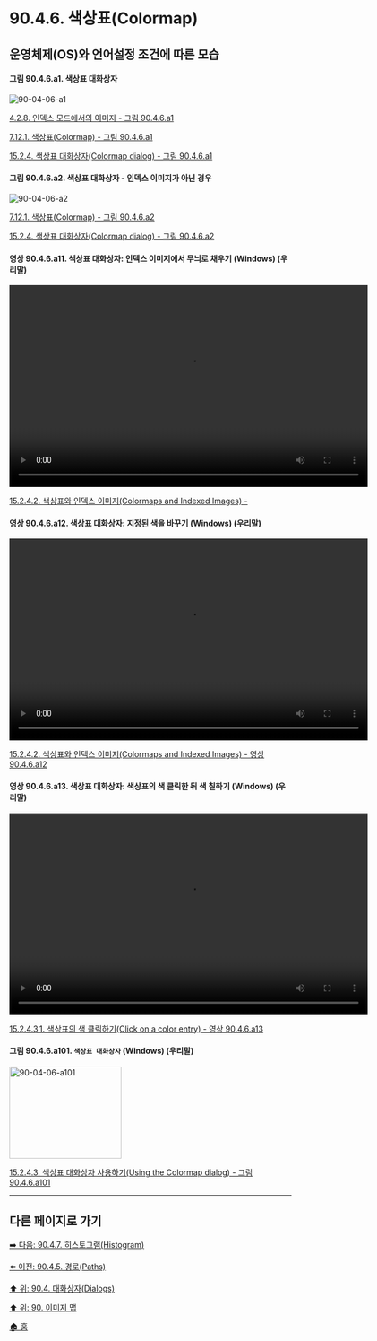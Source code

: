 # 90.4.6. 색상표(Colormap)
## 운영체제(OS)와 언어설정 조건에 따른 모습

<a id="90-04-06-a1"></a>

#### 그림 90.4.6.a1. 색상표 대화상자
![90-04-06-a1](https://github.com/wonder13662/gimp/assets/15767104/e6fff5e0-f875-48d7-9d55-71a8c40ab677)

[4.2.8. 인덱스 모드에서의 이미지 - 그림 90.4.6.a1](./04-02-08-the-image-is-in-indexed-color-mode.md#90-04-06-a1)

[7.12.1. 색상표(Colormap) - 그림 90.4.6.a1](./07-12-01-colormap.md#90-04-06-a1)

[15.2.4. 색상표 대화상자(Colormap dialog) - 그림 90.4.6.a1](./15-02-04-00-colormap-dialog.md#90-04-06-a1)

<a id="90-04-06-a2"></a>

#### 그림 90.4.6.a2. 색상표 대화상자 - 인덱스 이미지가 아닌 경우
![90-04-06-a2](https://github.com/wonder13662/gimp/assets/15767104/01d022d2-7073-4ce2-a275-2e0f3f3c9c5b)

[7.12.1. 색상표(Colormap) - 그림 90.4.6.a2](./07-12-01-colormap.md#90-04-06-a2)

[15.2.4. 색상표 대화상자(Colormap dialog) - 그림 90.4.6.a2](./15-02-04-00-colormap-dialog.md#90-04-06-a2)

<a id="90-04-06-a11"></a>

#### 영상 90.4.6.a11. 색상표 대화상자: 인덱스 이미지에서 무늬로 채우기 (Windows) (우리말)
<video controls="controls" width="640" height="360" src="https://github.com/wonder13662/gimp/assets/15767104/4a8090db-5d4f-4439-906c-486f677e660a"></video>

[15.2.4.2. 색상표와 인덱스 이미지(Colormaps and Indexed Images) - ](./15-02-04-02-colormaps_n_indexed_images.md#90-04-06-a11)

<a id="90-04-06-a12"></a>

#### 영상 90.4.6.a12. 색상표 대화상자: 지정된 색을 바꾸기 (Windows) (우리말)
<video controls="controls" width="640" height="360" src="https://github.com/wonder13662/gimp/assets/15767104/8c6b9474-028c-44c6-a520-8aa116021236"></video>

[15.2.4.2. 색상표와 인덱스 이미지(Colormaps and Indexed Images) - 영상 90.4.6.a12](./15-02-04-02-colormaps_n_indexed_images.md#90-04-06-a12)

<a id="90-04-06-a12"></a>

#### 영상 90.4.6.a13. 색상표 대화상자: 색상표의 색 클릭한 뒤 색 칠하기 (Windows) (우리말)
<video controls="controls" width="640" height="360" src="https://github.com/wonder13662/gimp/assets/15767104/f1445273-1779-48fe-815c-7c68715c86d0"></video>

[15.2.4.3.1. 색상표의 색 클릭하기(Click on a color entry) - 영상 90.4.6.a13](./15-02-04-03-01-click_on_a_color_entry.md#90-04-06-a12)

<a id="90-04-06-a101"></a>

#### 그림 90.4.6.a101. `색상표 대화상자` (Windows) (우리말)
<img width="200" height="164" alt="90-04-06-a101" src="https://github.com/wonder13662/gimp/assets/15767104/040989c2-5e87-4699-ad05-e003733a6628" />

[15.2.4.3. 색상표 대화상자 사용하기(Using the Colormap dialog) - 그림 90.4.6.a101](./15-02-04-03-00-using_the_colormap_dialog.md#90-04-06-a101)

***

## 다른 페이지로 가기

[➡️ 다음: 90.4.7. 히스토그램(Histogram)](./90-04-0007-histogram.md)

[⬅️ 이전: 90.4.5. 경로(Paths)](./90-04-0005-paths.md)

[⬆️ 위: 90.4. 대화상자(Dialogs)](./90-04-0000-dialogs.md)

[⬆️ 위: 90. 이미지 맵](./90-00-image-map.md)

[🏠 홈](./00-home.md)
